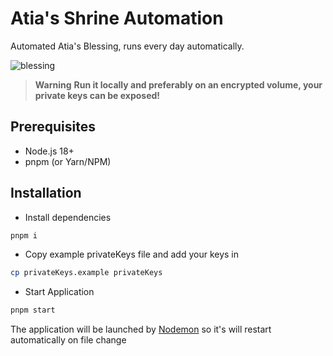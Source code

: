 # Atia's Shrine Automation

Automated Atia's Blessing, runs every day automatically.

![blessing](https://github.com/dwi/atia-shrine-automated/assets/1337260/feda58fc-4829-4684-9b40-dac8735dbc05)


> **Warning**
> **Run it locally and preferably on an encrypted volume, your private keys can be exposed!**

## Prerequisites
- Node.js 18+
- pnpm (or Yarn/NPM)

## Installation
- Install dependencies
```bash
pnpm i
```
- Copy example privateKeys file and add your keys in
```bash
cp privateKeys.example privateKeys
```
- Start Application
```bash
pnpm start
```
The application will be launched by [Nodemon](https://nodemon.com) so it's will restart automatically on file change
